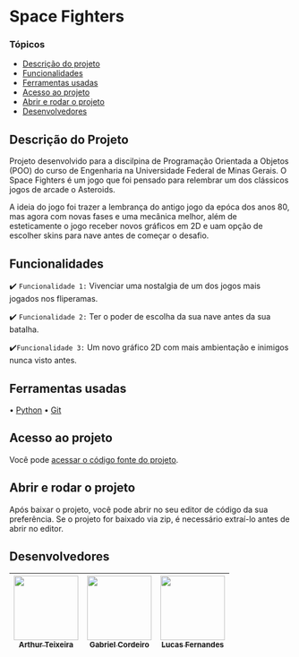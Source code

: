 # Space Fighters

### Tópicos

- [Descrição do projeto](#descrição-do-projeto)
- [Funcionalidades](#funcionalidades)
- [Ferramentas usadas](#ferramentas-usadas)
- [Acesso ao projeto](#acesso-ao-projeto)
- [Abrir e rodar o projeto](#abrir-e-rodar-o-projeto)
- [Desenvolvedores](#desenvolvedores)

## Descrição do Projeto

<p alinhar="justificar">
Projeto desenvolvido para a discilpina de Programação Orientada a Objetos (POO) do curso de Engenharia na Universidade Federal de Minas Gerais. O Space Fighters é um jogo que foi pensado para relembrar um dos clássicos jogos de arcade o Asteroids.

A ideia do jogo foi trazer a lembrança do antigo jogo da epóca dos anos 80, mas agora com novas fases e uma mecânica melhor, além de esteticamente o jogo receber novos gráficos em 2D e uam opção de escolher skins para nave antes de começar o desafio.
</p>

## Funcionalidades

✔️ `Funcionalidade 1:` Vivenciar uma nostalgia de um dos jogos mais jogados nos fliperamas.

✔️ `Funcionalidade 2:` Ter o poder de escolha da sua nave antes da sua batalha.

✔️`Funcionalidade 3:` Um novo gráfico 2D com mais ambientação e inimigos nunca visto antes.

## Ferramentas usadas

• [Python](https://www.python.org/)</a>
• [Git](https://www.git-scm.com/)

## Acesso ao projeto
Você pode [acessar o código fonte do projeto](https://github.com/asdt123/Projeto-POO-2024-1.git).

## Abrir e rodar o projeto

<p alinhar="justificar">
Após baixar o projeto, você pode abrir no seu editor de código da sua preferência. Se o projeto for baixado via zip, é necessário extraí-lo antes de abrir no editor.
</p>

## Desenvolvedores

| [<img loading="lazy" src="https://avatars.githubusercontent.com/u/132157285?v=4" width=115><br><sub>Arthur Teixeira</sub>](https://github.com/asdt123) |  [<img loading="lazy" src="https://avatars.githubusercontent.com/u/118644674?v=4" width=115><br><sub>Gabriel Cordeiro</sub>](https://github.com/gc-duarte) |  [<img loading="lazy" src="https://avatars.githubusercontent.com/u/145406623?v=4" width=115><br><sub>Lucas Fernandes</sub>](https://github.com/Lucasferoo) |
| :---: | :---: | :---: |

